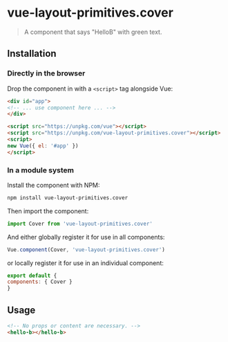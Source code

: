 # vue-layout-primitives.cover

> A component that says "HelloB" with green text.

## Installation

### Directly in the browser

Drop the component in with a `<script>` tag alongside Vue:

```html
<div id="app">
<!-- ... use component here ... -->
</div>

<script src="https://unpkg.com/vue"></script>
<script src="https://unpkg.com/vue-layout-primitives.cover"></script>
<script>
new Vue({ el: '#app' })
</script>
```

### In a module system

Install the component with NPM:

```bash
npm install vue-layout-primitives.cover
```

Then import the component:

```js
import Cover from 'vue-layout-primitives.cover'
```

And either globally register it for use in all components:

```js
Vue.component(Cover, 'vue-layout-primitives.cover')
```

or locally register it for use in an individual component:

```js
export default {
components: { Cover }
}
```

## Usage

```html
<!-- No props or content are necessary. -->
<hello-b></hello-b>
```
